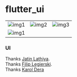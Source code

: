 # flutter_ui

|  |  |  |
| :----: | :---:| :---:|
|![img1](https://github.com/DingMouRen/flutter_ui/blob/master/assets/screenShot/page1.gif) | ![img2](https://github.com/DingMouRen/flutter_ui/blob/master/assets/screenShot/page2.webp)| ![img3](https://github.com/DingMouRen/flutter_ui/blob/master/assets/screenShot/page3.gif)|
|![img1](https://github.com/DingMouRen/flutter_ui/blob/master/assets/screenShot/page4.gif) |


### UI
Thanks [Jatin Lathiya](https://dribbble.com/shots/8200836-Skeuomorph-Clock-App). <br/>
Thanks [Filip Legierski](https://dribbble.com/shots/9517002--Light-Mode-Simple-Music-Player).<br>
Thanks [Karol Dera](https://dribbble.com/shots/10443451-Skeuomorph-Movie-App)

